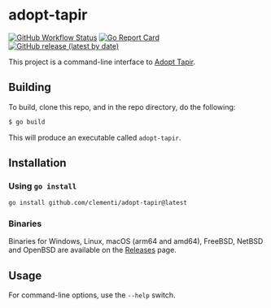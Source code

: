 # adopt-tapir

[![GitHub Workflow Status](https://img.shields.io/github/actions/workflow/status/clementi/adopt-tapir/go.yml?branch=main)](https://github.com/clementi/adopt-tapir/actions/workflows/go.yml)
[![Go Report Card](https://goreportcard.com/badge/github.com/clementi/adopt-tapir)](https://goreportcard.com/report/github.com/clementi/adopt-tapir)
[![GitHub release (latest by date)](https://img.shields.io/github/v/release/clementi/adopt-tapir)](https://github.com/clementi/adopt-tapir/releases)

This project is a command-line interface to [Adopt Tapir](https://adopt-tapir.softwaremill.com).

## Building

To build, clone this repo, and in the repo directory, do the following:

```sh
$ go build
```

This will produce an executable called `adopt-tapir`.

## Installation

### Using `go install`

```sh
go install github.com/clementi/adopt-tapir@latest
```

### Binaries

Binaries for Windows, Linux, macOS (arm64 and amd64), FreeBSD, NetBSD and OpenBSD are available on the [Releases](https://github.com/clementi/adopt-tapir-cli-go/releases) page.

## Usage

For command-line options, use the `--help` switch.
